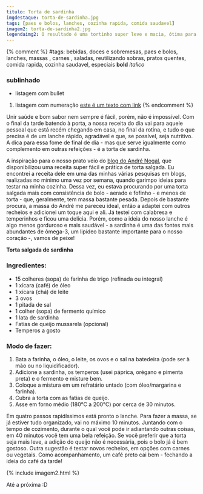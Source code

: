 ```yaml
---
titulo: Torta de sardinha
imgdestaque: torta-de-sardinha.jpg
tags: [paes e bolos, lanches, cozinha rapida, comida saudavel]
imagem2: torta-de-sardinha2.jpg
legendaimg2: O resultado é uma tortinho super leve e macia, ótima para um final de tarde!
---
```

{% comment %}
#tags: bebidas, doces e sobremesas, paes e bolos, lanches, massas , carnes , saladas, reutilizando sobras, pratos quentes, comida rapida, cozinha saudavel, especiais
**bold**
*italico*
### sublinhado
* listagem com bullet
1. listagem com numeração
[este é um texto com link](https://www.enderecodolink.com)
{% endcomment %}

Unir saúde e bom sabor nem sempre é fácil, porém, não é impossível. Com o final da tarde batendo à porta, a nossa receita do dia vai para aquele pessoal que está recém chegando em casa, no final da rotina, e tudo o que precisa é de um lanche rápido, agradável e que, se possível, seja nutritivo. A dica para essa fome de final de dia - mas que serve igualmente como complemento em outras refeições - é a torta de sardinha. 

A inspiração para o nosso prato veio do [blog do André Nogal](http://www.cozinhasemsegredo.com.br/2013/02/rapidinha-bolo-salgado.html), que disponibilizou uma receita super fácil e prática de torta salgada. Eu encontrei a receita dele em uma das minhas várias pesquisas em blogs, realizadas no mínimo uma vez por semana, quando garimpo ideias para testar na minha cozinha. Dessa vez, eu estava procurando por uma torta salgada mais com consistência de bolo - aerado e fofinho - e menos de torta - que, geralmente, tem massa bastante pesada. Depois de bastante procura, a massa do André me pareceu ideal, então a adaptei com outros recheios e adicionei um toque aqui e ali. Já testei com calabresa e temperinhos e ficou uma delícia. Porém, como a ideia do nosso lanche é algo menos gorduroso e mais saudável - a sardinha é uma das fontes mais abundantes de ômega-3, um lipídeo bastante importante para o nosso coração -, vamos de peixe!

**Torta salgada de sardinha**

### Ingredientes: 

* 15 colheres (sopa) de farinha de trigo (refinada ou integral)
* 1 xícara (café) de óleo
* 1 xícara (chá) de leite
* 3 ovos
* 1 pitada de sal
* 1 colher (sopa) de fermento químico
* 1 lata de sardinha 
* Fatias de queijo mussarela (opcional)
* Temperos a gosto

### Modo de fazer:

1. Bata a farinha, o óleo, o leite, os ovos e o sal na batedeira (pode ser à mão ou no liquidificador).
2. Adicione a sardinha, os temperos (usei páprica, orégano e pimenta preta) e o fermento e misture bem. 
3. Coloque a mistura em um refratário untado (com óleo/margarina e farinha).
4. Cubra a torta com as fatias de queijo.
5. Asse em forno médio (180°C a 200°C) por cerca de 30 minutos.

Em quatro passos rapidíssimos está pronto o lanche. Para fazer a massa, se já estiver tudo organizado, vai no máximo 10 minutos. Juntando com o tempo de cozimento, durante o qual você pode ir adiantando outras coisas, em 40 minutos você tem uma bela refeição. Se você preferir que a torta seja mais leve, a adição do queijo não é necessária, pois o bolo já é bem gostoso. Outra sugestão é testar novos recheios, em opções com carnes ou vegetais. Como acompanhamento, um café preto cai bem - fechando a ideia do café da tarde!

{% include imagem2.html %}

Até a próxima :D

